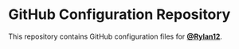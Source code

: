# GitHub Configuration Repository

This repository contains GitHub configuration files for [**@Rylan12**](https://github.com/Rylan12).
